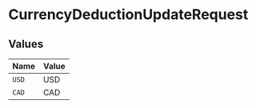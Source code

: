 # CurrencyDeductionUpdateRequest


## Values

| Name  | Value |
| ----- | ----- |
| `USD` | USD   |
| `CAD` | CAD   |